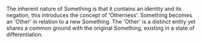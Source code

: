 The inherent nature of Something is that it contains an identity and its negation, this introduces the concept of 'Otherness'. Something becomes an 'Other' in relation to a new Something. The 'Other' is a distinct entity yet shares a common ground with the original Something, existing in a state of differentiation.